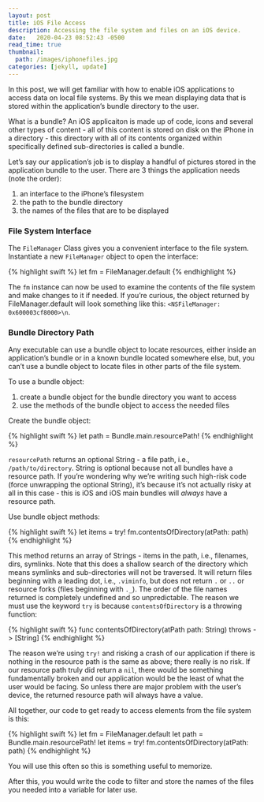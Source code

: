 ```yaml
---
layout: post
title: iOS File Access
description: Accessing the file system and files on an iOS device.
date:   2020-04-23 08:52:43 -0500
read_time: true
thumbnail: 
  path: /images/iphonefiles.jpg
categories: [jekyll, update]
---
```

In this post, we will get familiar with how to enable iOS applications to access data on local file systems.  By this we mean displaying data that is stored within the application’s bundle directory to the user.

What is a bundle?  An iOS applicaiton is made up of code, icons and several other types of content - all of this content is stored on disk on the iPhone in a directory - this directory with all of its contents organized within specifically defined sub-directories is called a bundle.

Let’s say our application’s job is to display a handful of pictures stored in the application bundle to the user.  There are 3 things the application needs (note the order):

1. an interface to the iPhone’s filesystem
2. the path to the bundle directory
3. the names of the files that are to be displayed

### File System Interface
The `FileManager` Class gives you a convenient interface to the file system.  Instantiate a new `FileManager` object to open the interface:

{% highlight swift %}
let fm = FileManager.default
{% endhighlight %}

The `fm` instance can now be used to examine the contents of the file system and make changes to it if needed.  If you’re curious, the object returned by FileManager.default will look something like this:  `<NSFileManager: 0x600003cf8000>\n`.

### Bundle Directory Path
Any executable can use a bundle object to locate resources, either inside an application’s bundle or in a known bundle located somewhere else, but, you can’t use a bundle object to locate files in other parts of the file system.

To use a bundle object:

1. create a bundle object for the bundle directory you want to access
2. use the methods of the bundle object to access the needed files

Create the bundle object:

{% highlight swift %}
let path = Bundle.main.resourcePath!
{% endhighlight %}

`resourcePath` returns an optional String - a file path, i.e., `/path/to/directory`.  String is optional because not all bundles have a resource path.  If you’re wondering why we’re writing such high-risk code (force unwrapping the optional String), it’s because it’s not actually risky at all in this case - this is iOS and iOS main bundles will *always* have a resource path.

Use bundle object methods:

{% highlight swift %}
let items = try! fm.contentsOfDirectory(atPath: path)
{% endhighlight %}

This method returns an array of Strings - items in the path, i.e., filenames, dirs, symlinks.  Note that this does a shallow search of the directory which means symlinks and sub-directories will not be traversed.  It will return files beginning with a leading dot, i.e., `.viminfo`, but does not return `.` or `..` or resource forks (files beginning with `._`).  The order of the file names returned is completely undefined and so unpredictable.  The reason we must use the keyword `try` is because `contentsOfDirectory` is a throwing function:

{% highlight swift %}
func contentsOfDirectory(atPath path: String) throws -> [String]
{% endhighlight %}

The reason we’re using `try!` and risking a crash of our application if there is nothing in the resource path is the same as above; there really is no risk.  If our resource path truly did return a `nil`, there would be something fundamentally broken and our application would be the least of what the user would be facing.  So unless there are major problem with the user’s device, the returned resource path will always have a value.

All together, our code to get ready to access elements from the file system is this:

{% highlight swift %}
let fm = FileManager.default
let path = Bundle.main.resourcePath!
let items = try! fm.contentsOfDirectory(atPath: path)
{% endhighlight %}

You will use this often so this is something useful to memorize.

After this, you would write the code to filter and store the names of the files you needed into a variable for later use.